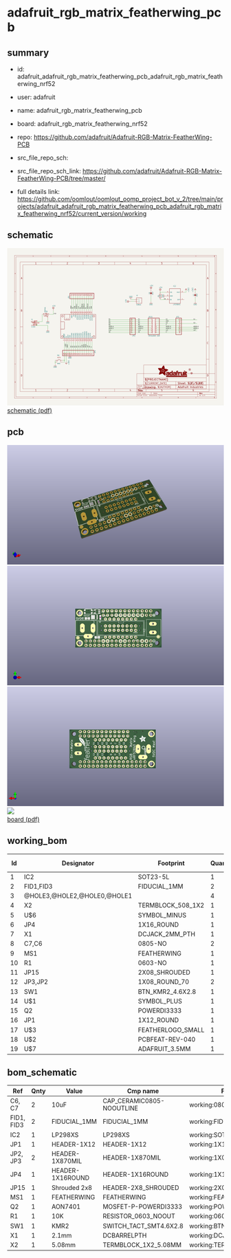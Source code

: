 # adafruit_rgb_matrix_featherwing_pcb
 
## summary 
* id: adafruit_adafruit_rgb_matrix_featherwing_pcb_adafruit_rgb_matrix_featherwing_nrf52
* user: adafruit
* name: adafruit_rgb_matrix_featherwing_pcb
* board: adafruit_rgb_matrix_featherwing_nrf52
* repo: https://github.com/adafruit/Adafruit-RGB-Matrix-FeatherWing-PCB



* src_file_repo_sch: 
* src_file_repo_sch_link: https://github.com/adafruit/Adafruit-RGB-Matrix-FeatherWing-PCB/tree/master/
* full details link: https://github.com/oomlout/oomlout_oomp_project_bot_v_2/tree/main/projects/adafruit_adafruit_rgb_matrix_featherwing_pcb_adafruit_rgb_matrix_featherwing_nrf52/current_version/working  

## schematic  
![](working_schematic_600.png)  
[schematic (pdf)](working_schematic.pdf)  

## pcb  
![](working_3d_600.png) 
![](working_3d_front_600.png)  
![](working_3d_back_600.png)  
![](working_600.png)  
[board (pdf)](working.pdf)  

## working_bom
| Id | Designator | Footprint | Quantity | Designation | Supplier and ref |  | None | 
| --- | --- | --- | --- | --- | --- | --- | --- | 
| 1 | IC2 | SOT23-5L | 1 | AP2112K-3.3 |  |  | [''] | 
| 2 | FID1,FID3 | FIDUCIAL_1MM | 2 | FIDUCIAL_1MM |  |  | [''] | 
| 3 | @HOLE3,@HOLE2,@HOLE0,@HOLE1 |  | 4 |  |  |  | [''] | 
| 4 | X2 | TERMBLOCK_508_1X2 | 1 | 5.08mm |  |  | [''] | 
| 5 | U$6 | SYMBOL_MINUS | 1 |  |  |  | [''] | 
| 6 | JP4 | 1X16_ROUND | 1 |  |  |  | [''] | 
| 7 | X1 | DCJACK_2MM_PTH | 1 | 2.1mm |  |  | [''] | 
| 8 | C7,C6 | 0805-NO | 2 | 10uF |  |  | [''] | 
| 9 | MS1 | FEATHERWING | 1 | FEATHERWING |  |  | [''] | 
| 10 | R1 | 0603-NO | 1 | 10K |  |  | [''] | 
| 11 | JP15 | 2X08_SHROUDED | 1 | Shrouded 2x8 |  |  | [''] | 
| 12 | JP3,JP2 | 1X08_ROUND_70 | 2 |  |  |  | [''] | 
| 13 | SW1 | BTN_KMR2_4.6X2.8 | 1 | KMR2 |  |  | [''] | 
| 14 | U$1 | SYMBOL_PLUS | 1 |  |  |  | [''] | 
| 15 | Q2 | POWERDI3333 | 1 | AON7401 |  |  | [''] | 
| 16 | JP1 | 1X12_ROUND | 1 |  |  |  | [''] | 
| 17 | U$3 | FEATHERLOGO_SMALL | 1 |  |  |  | [''] | 
| 18 | U$2 | PCBFEAT-REV-040 | 1 |  |  |  | [''] | 
| 19 | U$7 | ADAFRUIT_3.5MM | 1 |  |  |  | [''] | 


## bom_schematic
| Ref | Qnty | Value | Cmp name | Footprint | Description | Vendor | DNP | 
| --- | --- | --- | --- | --- | --- | --- | --- | 
| C6, C7 | 2 | 10uF | CAP_CERAMIC0805-NOOUTLINE | working:0805-NO |  |  |  | 
| FID1, FID3 | 2 | FIDUCIAL_1MM | FIDUCIAL_1MM | working:FIDUCIAL_1MM |  |  |  | 
| IC2 | 1 | LP298XS | LP298XS | working:SOT23-5L |  |  |  | 
| JP1 | 1 | HEADER-1X12 | HEADER-1X12 | working:1X12_ROUND |  |  |  | 
| JP2, JP3 | 2 | HEADER-1X870MIL | HEADER-1X870MIL | working:1X08_ROUND_70 |  |  |  | 
| JP4 | 1 | HEADER-1X16ROUND | HEADER-1X16ROUND | working:1X16_ROUND |  |  |  | 
| JP15 | 1 | Shrouded 2x8 | HEADER-2X8_SHROUDED | working:2X08_SHROUDED |  |  |  | 
| MS1 | 1 | FEATHERWING | FEATHERWING | working:FEATHERWING |  |  |  | 
| Q2 | 1 | AON7401 | MOSFET-P-POWERDI3333 | working:POWERDI3333 |  |  |  | 
| R1 | 1 | 10K | RESISTOR_0603_NOOUT | working:0603-NO |  |  |  | 
| SW1 | 1 | KMR2 | SWITCH_TACT_SMT4.6X2.8 | working:BTN_KMR2_4.6X2.8 |  |  |  | 
| X1 | 1 | 2.1mm | DCBARRELPTH | working:DCJACK_2MM_PTH |  |  |  | 
| X2 | 1 | 5.08mm | TERMBLOCK_1X2_5.08MM | working:TERMBLOCK_508_1X2 |  |  |  | 



